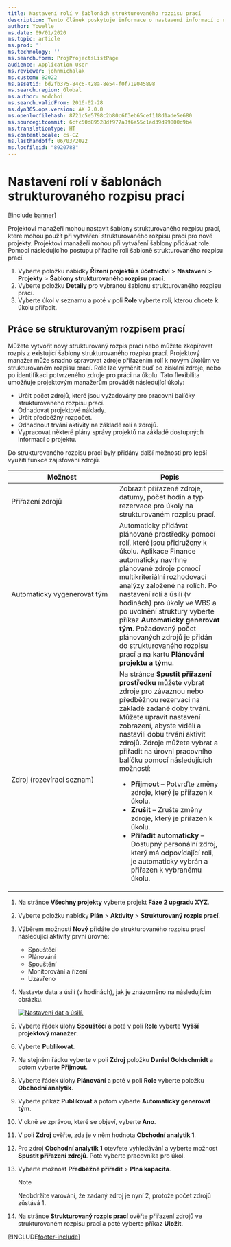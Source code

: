 ```yaml
---
title: Nastavení rolí v šablonách strukturovaného rozpisu prací
description: Tento článek poskytuje informace o nastavení informací o rolích v šablonách strukturovaného rozpisu prací.
author: Yowelle
ms.date: 09/01/2020
ms.topic: article
ms.prod: ''
ms.technology: ''
ms.search.form: ProjProjectsListPage
audience: Application User
ms.reviewer: johnmichalak
ms.custom: 82022
ms.assetid: bd2fb375-84c6-428a-8e54-f0f719045898
ms.search.region: Global
ms.author: andchoi
ms.search.validFrom: 2016-02-28
ms.dyn365.ops.version: AX 7.0.0
ms.openlocfilehash: 8721c5e5798c2b80c6f3eb65cef118d1ade5e680
ms.sourcegitcommit: 6cfc50d89528df977a8f6a55c1ad39d99800d9b4
ms.translationtype: HT
ms.contentlocale: cs-CZ
ms.lasthandoff: 06/03/2022
ms.locfileid: "8920788"
---
```

# <a name="set-up-roles-on-work-breakdown-structure-templates"></a>Nastavení rolí v šablonách strukturovaného rozpisu prací

[!include [banner](../includes/banner.md)]

Projektoví manažeři mohou nastavit šablony strukturovaného rozpisu prací, které mohou použít při vytváření strukturovaného rozpisu prací pro nové projekty. Projektoví manažeři mohou při vytváření šablony přidávat role. Pomocí následujícího postupu přiřadíte roli šabloně strukturovaného rozpisu prací.

1. Vyberte položku nabídky **Řízení projektů a účetnictví** > **Nastavení** > **Projekty** > **Šablony strukturovaného rozpisu prací**.
2. Vyberte položku **Detaily** pro vybranou šablonu strukturovaného rozpisu prací.
3. Vyberte úkol v seznamu a poté v poli **Role** vyberte roli, kterou chcete k úkolu přiřadit.

## <a name="work-with-a-wbs"></a>Práce se strukturovaným rozpisem prací

Můžete vytvořit nový strukturovaný rozpis prací nebo můžete zkopírovat rozpis z existující šablony strukturovaného rozpisu prací. Projektový manažer může snadno spravovat zdroje přiřazením rolí k novým úkolům ve strukturovaném rozpisu prací. Role lze vyměnit buď po získání zdroje, nebo po identifikaci potvrzeného zdroje pro práci na úkolu. Tato flexibilita umožňuje projektovým manažerům provádět následující úkoly:

- Určit počet zdrojů, které jsou vyžadovány pro pracovní balíčky strukturovaného rozpisu prací.
- Odhadovat projektové náklady.
- Určit předběžný rozpočet.
- Odhadnout trvání aktivity na základě rolí a zdrojů.
- Vypracovat některé plány správy projektů na základě dostupných informací o projektu.

Do strukturovaného rozpisu prací byly přidány další možnosti pro lepší využití funkce zajišťování zdrojů.

<table>
<colgroup>
<col width="50%" />
<col width="50%" />
</colgroup>
<thead>
<tr class="header">
<th>Možnost</th>
<th>Popis</th>
</tr>
</thead>
<tbody>
<tr class="odd">
<td>Přiřazení zdrojů</td>
<td>Zobrazit přiřazené zdroje, datumy, počet hodin a typ rezervace pro úkoly na strukturovaném rozpisu prací.</td>
</tr>
<tr class="even">
<td>Automaticky vygenerovat tým</td>
<td>Automaticky přidávat plánované prostředky pomocí rolí, které jsou přidruženy k úkolu. Aplikace Finance automaticky navrhne plánované zdroje pomocí multikriteriální rozhodovací analýzy založené na rolích. Po nastavení rolí a úsilí (v hodinách) pro úkoly ve WBS a po uvolnění struktury vyberte příkaz <strong>Automaticky generovat tým</strong>. Požadovaný počet plánovaných zdrojů je přidán do strukturovaného rozpisu prací a na kartu <strong>Plánování projektu a týmu</strong>.</td>
</tr>
<tr class="odd">
<td>Zdroj (rozevírací seznam)</td>
<td>Na stránce <strong>Spustit přiřazení prostředku</strong> můžete vybrat zdroje pro závaznou nebo předběžnou rezervaci na základě zadané doby trvání. Můžete upravit nastavení zobrazení, abyste viděli a nastavili dobu trvání aktivit zdrojů. Zdroje můžete vybrat a přiřadit na úrovni pracovního balíčku pomocí následujících možností:
<ul>
<li><strong>Přijmout</strong> – Potvrďte změny zdroje, který je přiřazen k úkolu.</li>
<li><strong>Zrušit</strong> – Zrušte změny zdroje, který je přiřazen k úkolu.</li>
<li><strong>Přiřadit automaticky</strong> – Dostupný personální zdroj, který má odpovídající roli, je automaticky vybrán a přiřazen k vybranému úkolu.</li>
</ul></td>
</tr>
</tbody>
</table>

1. Na stránce **Všechny projekty** vyberte projekt **Fáze 2 upgradu XYZ**.
2. Vyberte položku nabídky **Plán** > **Aktivity** > **Strukturovaný rozpis prací**.
3. Výběrem možnosti **Nový** přidáte do strukturovaného rozpisu prací následující aktivity první úrovně:

    - Spouštěcí
    - Plánování
    - Spouštění
    - Monitorování a řízení
    - Uzavřeno

4. Nastavte data a úsilí (v hodinách), jak je znázorněno na následujícím obrázku.

    [![Nastavení dat a úsilí.](./media/projectresourcing10.jpg)](./media/projectresourcing10.jpg)

5. Vyberte řádek úlohy **Spouštěcí** a poté v poli **Role** vyberte **Vyšší projektový manažer**.
6. Vyberte **Publikovat**.
7. Na stejném řádku vyberte v poli **Zdroj** položku **Daniel Goldschmidt** a potom vyberte **Přijmout**.
8. Vyberte řádek úlohy **Plánování** a poté v poli **Role** vyberte položku **Obchodní analytik**.
9. Vyberte příkaz **Publikovat** a potom vyberte **Automaticky generovat tým**.
10. V okně se zprávou, které se objeví, vyberte **Ano**.
11. V poli **Zdroj** ověřte, zda je v něm hodnota **Obchodní analytik 1**.
12. Pro zdroj **Obchodní analytik 1** otevřete vyhledávání a vyberte možnost **Spustit přiřazení zdrojů**. Poté vyberte pracovníka pro úkol.
13. Vyberte možnost **Předběžně přiřadit** &gt; **Plná kapacita**.

    > [!NOTE] 
    > Neobdržíte varování, že zadaný zdroj je nyní 2, protože počet zdrojů zůstává 1.

14. Na stránce **Strukturovaný rozpis prací** ověřte přiřazení zdrojů ve strukturovaném rozpisu prací a poté vyberte příkaz **Uložit**.


[!INCLUDE[footer-include](../includes/footer-banner.md)]